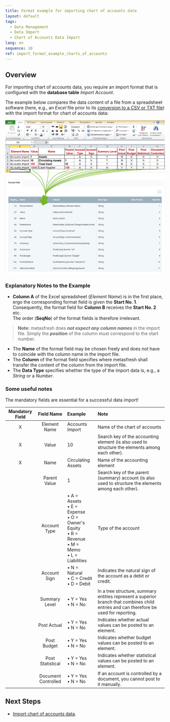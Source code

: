 ```yaml
---
title: Format example for importing chart of accounts data
layout: default
tags:
  - Data Management
  - Data Import
  - Chart of Accounts Data Import
lang: en
sequence: 10
ref: import_format_example_charts_of_accounts
---
```


## Overview
For importing chart of accounts data, you require an import format that is configured with the **database table** *Import Account*.

The example below compares the data content of a file from a spreadsheet software (here, e.g., an *Excel* file prior to its [conversion to a CSV or TXT file](Import_file_useful_tips)) with the import format for chart of accounts data:

![](assets/Chart_of_accounts_import_Excel_table_Format.png)

### Explanatory Notes to the Example
- **Column A** of the Excel spreadsheet (*Element Name*) is in the first place, ergo the corresponding format field is given the **Start No. 1**. Consequently, the format field for **Column B** receives the **Start No. 2** etc.<br> The order (**SeqNo**) of the format fields is therefore irrelevant.
 >**Note:** metasfresh does ***not expect any column names*** in the import file. Simply the ***position*** of the column must correspond to the start number.

- The **Name** of the format field may be chosen freely and does not have to coincide with the column name in the import file.
- The **Column** of the format field specifies where metasfresh shall transfer the content of the column from the import file.
- The **Data Type** specifies whether the type of the import data is, e.g., a *String* or a *Number*.

### Some useful notes
The mandatory fields are essential for a successful data import!

| Mandatory Field | Field Name | Example | Note |
| :---: | :---: | :--- | :--- |
| X | Element Name | Accounts Import | Name of the chart of accounts |
| X | Value | 10 | Search key of the accounting element (is also used to structure the elements among each other). |
| X | Name | Circulating Assets | Name of the accounting element |
|  | Parent Value | 1 | Search key of the parent (summary) account (is also used to structure the elements among each other). |
|  | Account Type | • A = Assets<br> • E = Expense<br> • O = Owner's Equity<br> • R = Revenue<br> • M = Memo<br> • L = Liabilities | Type of the account |
|  | Account Sign | • N = Natural<br> • C = Credit<br> • D = Debit | Indicates the natural sign of the account as a debit or credit. |
|  | Summary Level | • Y = Yes<br> • N = No | In a tree structure, summary entities represent a superior branch that combines child entries and can therefore be used for reporting. |
|  | Post Actual | • Y = Yes<br> • N = No | Indicates whether actual values can be posted to an element. |
|  | Post Budget | • Y = Yes<br> • N = No | Indicates whether budget values can be posted to an element. |
|  | Post Statistical | • Y = Yes<br> • N = No | Indicates whether statistical values can be posted to an element. |
|  | Document Controlled | • Y = Yes<br> • N = No | If an account is controlled by a document, you cannot post to it manually. |

## Next Steps
- [Import chart of accounts data](Import_charts_of_accounts).
